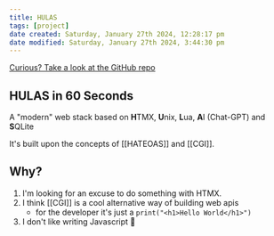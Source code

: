 ```yaml
---
title: HULAS
tags: [project]
date created: Saturday, January 27th 2024, 12:28:17 pm
date modified: Saturday, January 27th 2024, 3:44:30 pm
---
```


[Curious? Take a look at the GitHub repo](https://github.com/wvanlit/hulas-stack/)

## HULAS in 60 Seconds

A "modern" web stack based on **H**TMX, **U**nix, **L**ua, **A**I (Chat-GPT) and **S**QLite

It's built upon the concepts of [[HATEOAS]] and [[CGI]].

## Why?

1. I'm looking for an excuse to do something with HTMX.
2. I think [[CGI]] is a cool alternative way of building web apis
   - for the developer it's just a `print("<h1>Hello World</h1>")`
3. I don't like writing Javascript 😬
